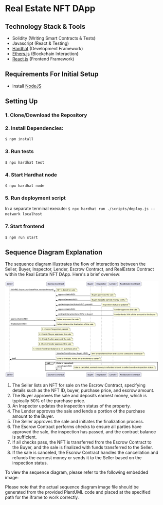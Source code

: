 # Real Estate NFT DApp

## Technology Stack & Tools

- Solidity (Writing Smart Contracts & Tests)
- Javascript (React & Testing)
- [Hardhat](https://hardhat.org/) (Development Framework)
- [Ethers.js](https://docs.ethers.io/v5/) (Blockchain Interaction)
- [React.js](https://reactjs.org/) (Frontend Framework)

## Requirements For Initial Setup
- Install [NodeJS](https://nodejs.org/en/)

## Setting Up
### 1. Clone/Download the Repository

### 2. Install Dependencies:
`$ npm install`

### 3. Run tests
`$ npx hardhat test`

### 4. Start Hardhat node
`$ npx hardhat node`

### 5. Run deployment script
In a separate terminal execute:
`$ npx hardhat run ./scripts/deploy.js --network localhost`

### 7. Start frontend
`$ npm run start`

## Sequence Diagram Explanation

The sequence diagram illustrates the flow of interactions between the Seller, Buyer, Inspector, Lender, Escrow Contract, and RealEstate Contract within the Real Estate NFT DApp. Here's a brief overview:

![Diagram](https://github.com/developerisnow/real_estate_dapp/blob/main/_docs/schemes/sequence.png?raw=true)

1. The Seller lists an NFT for sale on the Escrow Contract, specifying details such as the NFT ID, buyer, purchase price, and escrow amount.
2. The Buyer approves the sale and deposits earnest money, which is typically 50% of the purchase price.
3. An Inspector updates the inspection status of the property.
4. The Lender approves the sale and lends a portion of the purchase amount to the Buyer.
5. The Seller approves the sale and initiates the finalization process.
6. The Escrow Contract performs checks to ensure all parties have approved the sale, the inspection has passed, and the contract balance is sufficient.
7. If all checks pass, the NFT is transferred from the Escrow Contract to the Buyer, and the sale is finalized with funds transferred to the Seller.
8. If the sale is canceled, the Escrow Contract handles the cancellation and refunds the earnest money or sends it to the Seller based on the inspection status.

To view the sequence diagram, please refer to the following embedded image:


Please note that the actual sequence diagram image file should be generated from the provided PlantUML code and placed at the specified path for the iframe to work correctly.
